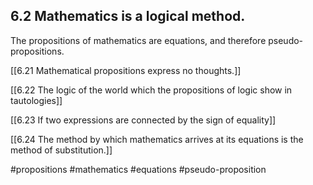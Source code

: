 ## 6.2 Mathematics is a logical method.

The propositions of mathematics are equations, and therefore pseudo-propositions.

[[6.21 Mathematical propositions express no thoughts.]]

[[6.22 The logic of the world which the propositions of logic show in tautologies]]

[[6.23 If two expressions are connected by the sign of equality]]

[[6.24 The method by which mathematics arrives at its equations is the method of substitution.]]

#propositions #mathematics #equations #pseudo-proposition 